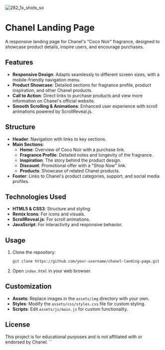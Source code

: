 ![282_1x_shots_so](https://github.com/user-attachments/assets/75b95fdb-374d-41f9-ad46-fee45d0ec0e4)

# Chanel Landing Page

A responsive landing page for Chanel's "Coco Noir" fragrance, designed to showcase product details, inspire users, and encourage purchases.

## Features

- **Responsive Design**: Adapts seamlessly to different screen sizes, with a mobile-friendly navigation menu.
- **Product Showcase**: Detailed sections for fragrance profile, product inspiration, and other Chanel products.
- **Call to Action**: Direct links to purchase products and view more information on Chanel's official website.
- **Smooth Scrolling & Animations**: Enhanced user experience with scroll animations powered by ScrollReveal.js.

## Structure

- **Header**: Navigation with links to key sections.
- **Main Sections**:
  - **Home**: Overview of Coco Noir with a purchase link.
  - **Fragrance Profile**: Detailed notes and longevity of the fragrance.
  - **Inspiration**: The story behind the product design.
  - **Discount**: Promotional offer with a "Shop Now" link.
  - **Products**: Showcase of related Chanel products.
- **Footer**: Links to Chanel's product categories, support, and social media profiles.

## Technologies Used

- **HTML5 & CSS3**: Structure and styling.
- **Remix Icons**: For icons and visuals.
- **ScrollReveal.js**: For scroll animations.
- **JavaScript**: For interactivity and responsive behavior.

## Usage

1. Clone the repository:
   ```bash
   git clone https://github.com/your-username/chanel-landing-page.git
   ```
2. Open `index.html` in your web browser.

## Customization

- **Assets**: Replace images in the `assets/img` directory with your own.
- **Styles**: Modify the `assets/css/styles.css` file for custom styling.
- **Scripts**: Edit `assets/js/main.js` for custom functionality.

## License

This project is for educational purposes and is not affiliated with or endorsed by Chanel.
``
